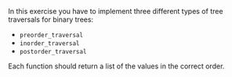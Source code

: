 In this exercise you have to implement three different types of tree traversals for binary trees:

- `preorder_traversal`
- `inorder_traversal`
- `postorder_traversal`

Each function should return a list of the values in the correct order. 
